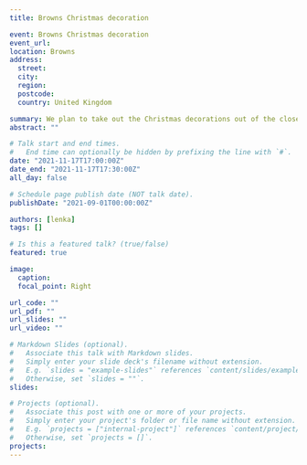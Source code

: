 ```yaml
---
title: Browns Christmas decoration

event: Browns Christmas decoration
event_url: 
location: Browns
address:
  street: 
  city: 
  region: 
  postcode: 
  country: United Kingdom

summary: We plan to take out the Christmas decorations out of the closet and decorate Browns common room. Wednesday 17th November - 5pm! Feel free to join us and help out! 
abstract: ""

# Talk start and end times.
#   End time can optionally be hidden by prefixing the line with `#`.
date: "2021-11-17T17:00:00Z"
date_end: "2021-11-17T17:30:00Z"
all_day: false

# Schedule page publish date (NOT talk date).
publishDate: "2021-09-01T00:00:00Z"

authors: [lenka]
tags: []

# Is this a featured talk? (true/false)
featured: true

image:
  caption: 
  focal_point: Right

url_code: ""
url_pdf: ""
url_slides: ""
url_video: ""

# Markdown Slides (optional).
#   Associate this talk with Markdown slides.
#   Simply enter your slide deck's filename without extension.
#   E.g. `slides = "example-slides"` references `content/slides/example-slides.md`.
#   Otherwise, set `slides = ""`.
slides:

# Projects (optional).
#   Associate this post with one or more of your projects.
#   Simply enter your project's folder or file name without extension.
#   E.g. `projects = ["internal-project"]` references `content/project/deep-learning/index.md`.
#   Otherwise, set `projects = []`.
projects:
---
```

